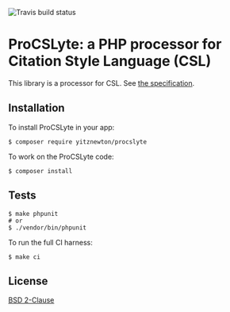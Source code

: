 ![Travis build status](https://travis-ci.org/yitznewton/procslyte.svg?branch=master)

# ProCSLyte: a PHP processor for Citation Style Language (CSL)

This library is a processor for CSL. See
[the specification](http://citationstyles.org/downloads/specification.html#text).

## Installation

To install ProCSLyte in your app:

```shell
$ composer require yitznewton/procslyte
```

To work on the ProCSLyte code:

```shell
$ composer install
```

## Tests

```shell
$ make phpunit
# or
$ ./vendor/bin/phpunit
```

To run the full CI harness:

```shell
$ make ci
```

## License

[BSD 2-Clause](http://opensource.org/licenses/BSD-2-Clause)

